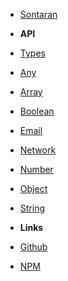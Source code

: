 - [Sontaran](/README.md)

- **API**
- [Types](/types.md)
- [Any](/any.md)
- [Array](/array.md)
- [Boolean](/boolean.md)
- [Email](/email.md)
- [Network](/network.md)
- [Number](/number.md)
- [Object](/object.md)
- [String](/string.md)

- **Links**
- [<i class="fab fa-github"></i>Github](https://github.com/Barry127/sontaran)

- [<i class="fab fa-npm"></i>NPM](https://www.npmjs.com/package/sontaran)
